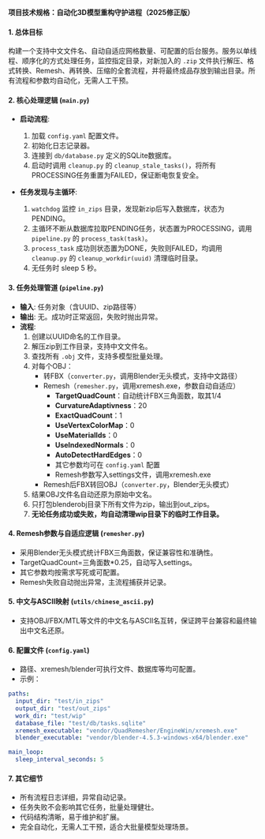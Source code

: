 **项目技术规格：自动化3D模型重构守护进程（2025修正版）**

#### 1\. 总体目标

构建一个支持中文文件名、自动自适应网格数量、可配置的后台服务。服务以单线程、顺序化的方式处理任务，监控指定目录，对新加入的 `.zip` 文件执行解压、格式转换、Remesh、再转换、压缩的全套流程，并将最终成品存放到输出目录。所有流程和参数均自动化，无需人工干预。

#### 2\. 核心处理逻辑 (`main.py`)

- **启动流程**:
    1. 加载 `config.yaml` 配置文件。
    2. 初始化日志记录器。
    3. 连接到 `db/database.py` 定义的SQLite数据库。
    4. 启动时调用 `cleanup.py` 的 `cleanup_stale_tasks()`，将所有PROCESSING任务重置为FAILED，保证断电恢复安全。

- **任务发现与主循环**:
    1. `watchdog` 监控 `in_zips` 目录，发现新zip后写入数据库，状态为PENDING。
    2. 主循环不断从数据库拉取PENDING任务，状态置为PROCESSING，调用 `pipeline.py` 的 `process_task(task)`。
    3. `process_task` 成功则状态置为DONE，失败则FAILED，均调用 `cleanup.py` 的 `cleanup_workdir(uuid)` 清理临时目录。
    4. 无任务时 sleep 5 秒。

#### 3\. 任务处理管道 (`pipeline.py`)

- **输入**: 任务对象（含UUID、zip路径等）
- **输出**: 无。成功时正常返回，失败时抛出异常。
- **流程**:
    1. 创建以UUID命名的工作目录。
    2. 解压zip到工作目录，支持中文文件名。
    3. 查找所有 `.obj` 文件，支持多模型批量处理。
    4. 对每个OBJ：
        - 转FBX（`converter.py`，调用Blender无头模式，支持中文路径）
        - Remesh（`remesher.py`，调用xremesh.exe，参数自动自适应）
            - **TargetQuadCount**：自动统计FBX三角面数，取其1/4
            - **CurvatureAdaptivness**：20
            - **ExactQuadCount**：1
            - **UseVertexColorMap**：0
            - **UseMaterialIds**：0
            - **UseIndexedNormals**：0
            - **AutoDetectHardEdges**：0
            - 其它参数均可在 `config.yaml` 配置
            - Remesh参数写入settings文件，调用xremesh.exe
        - Remesh后FBX转回OBJ（`converter.py`，Blender无头模式）
    5. 结果OBJ文件名自动还原为原始中文名。
    6. 只打包blenderobj目录下所有文件为zip，输出到out_zips。
    7. **无论任务成功或失败，均自动清理wip目录下的临时工作目录。**

#### 4\. Remesh参数与自适应逻辑 (`remesher.py`)

- 采用Blender无头模式统计FBX三角面数，保证兼容性和准确性。
- TargetQuadCount=三角面数*0.25，自动写入settings。
- 其它参数均按需求写死或可配置。
- Remesh失败自动抛出异常，主流程捕获并记录。

#### 5\. 中文与ASCII映射 (`utils/chinese_ascii.py`)

- 支持OBJ/FBX/MTL等文件的中文名与ASCII名互转，保证跨平台兼容和最终输出中文名还原。

#### 6\. 配置文件 (`config.yaml`)

- 路径、xremesh/blender可执行文件、数据库等均可配置。
- 示例：
```yaml
paths:
  input_dir: "test/in_zips"
  output_dir: "test/out_zips"
  work_dir: "test/wip"
  database_file: "test/db/tasks.sqlite"
  xremesh_executable: "vendor/QuadRemesher/EngineWin/xremesh.exe"
  blender_executable: "vendor/blender-4.5.3-windows-x64/blender.exe"

main_loop:
  sleep_interval_seconds: 5
```

#### 7\. 其它细节

- 所有流程日志详细，异常自动记录。
- 任务失败不会影响其它任务，批量处理健壮。
- 代码结构清晰，易于维护和扩展。
- 完全自动化，无需人工干预，适合大批量模型处理场景。
